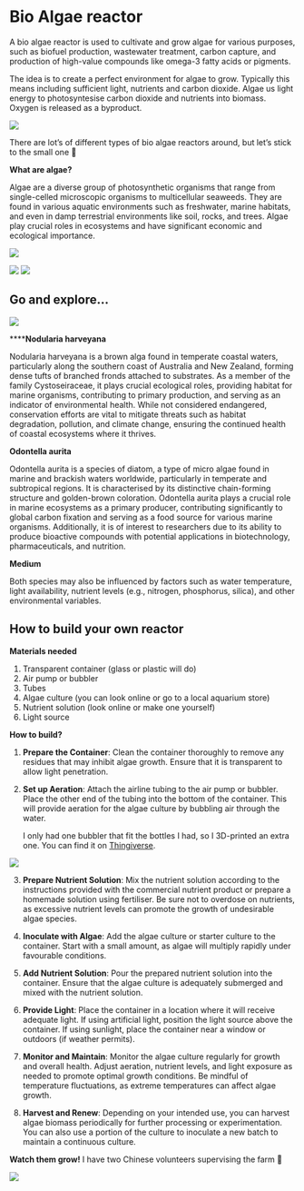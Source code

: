 # Bio Algae reactor


A bio algae reactor is used to cultivate and grow algae for various purposes, such as biofuel production, wastewater treatment, carbon capture, and production of high-value compounds like omega-3 fatty acids or pigments.

The idea is to create a perfect environment for algae to grow. Typically this means including sufficient light, nutrients and carbon dioxide. Algae us light energy to photosyntesise carbon dioxide and nutrients into biomass. Oxygen is released as a byproduct.


![](https://paper-attachments.dropboxusercontent.com/s_7933109A651DEA14832F164B9EEFAFFA32996C8C68B30A8D8387607BF18EDE86_1712567658094_Screenshot+2024-03-27+at+11.23.31.png)


There are lot’s of different types of bio algae reactors around, but let’s stick to the small one 🙂 

**What are algae?**

Algae are a diverse group of photosynthetic organisms that range from single-celled microscopic organisms to multicellular seaweeds. They are found in various aquatic environments such as freshwater, marine habitats, and even in damp terrestrial environments like soil, rocks, and trees. Algae play crucial roles in ecosystems and have significant economic and ecological importance. 


![](https://paper-attachments.dropboxusercontent.com/s_7933109A651DEA14832F164B9EEFAFFA32996C8C68B30A8D8387607BF18EDE86_1712567643368_Screenshot+2024-03-27+at+11.19.37.png)

![](https://paper-attachments.dropboxusercontent.com/s_7933109A651DEA14832F164B9EEFAFFA32996C8C68B30A8D8387607BF18EDE86_1712567775501_Screenshot+2024-03-27+at+11.24.45.png)
![](https://paper-attachments.dropboxusercontent.com/s_7933109A651DEA14832F164B9EEFAFFA32996C8C68B30A8D8387607BF18EDE86_1712567775402_Screenshot+2024-03-27+at+11.25.37.png)



## Go and explore…




![](https://paper-attachments.dropboxusercontent.com/s_7933109A651DEA14832F164B9EEFAFFA32996C8C68B30A8D8387607BF18EDE86_1712567789078_Screenshot+2024-03-27+at+11.27.41.png)


******Nodularia harveyana**

Nodularia harveyana is a brown alga found in temperate coastal waters, particularly along the southern coast of Australia and New Zealand, forming dense tufts of branched fronds attached to substrates. As a member of the family Cystoseiraceae, it plays crucial ecological roles, providing habitat for marine organisms, contributing to primary production, and serving as an indicator of environmental health. While not considered endangered, conservation efforts are vital to mitigate threats such as habitat degradation, pollution, and climate change, ensuring the continued health of coastal ecosystems where it thrives.

**Odontella aurita**

Odontella aurita is a species of diatom, a type of micro algae found in marine and brackish waters worldwide, particularly in temperate and subtropical regions. It is characterised by its distinctive chain-forming structure and golden-brown coloration. Odontella aurita plays a crucial role in marine ecosystems as a primary producer, contributing significantly to global carbon fixation and serving as a food source for various marine organisms. Additionally, it is of interest to researchers due to its ability to produce bioactive compounds with potential applications in biotechnology, pharmaceuticals, and nutrition.

**Medium**

Both species may also be influenced by factors such as water temperature, light availability, nutrient levels (e.g., nitrogen, phosphorus, silica), and other environmental variables.



## How to build your own reactor

**Materials needed**


1. Transparent container (glass or plastic will do)
2. Air pump or bubbler
3. Tubes
4. Algae culture (you can look online or go to a local aquarium store)
5. Nutrient solution (look online or make one yourself)
6. Light source


**How to build?**


1. **Prepare the Container**: Clean the container thoroughly to remove any residues that may inhibit algae growth. Ensure that it is transparent to allow light penetration.


2. **Set up Aeration**: Attach the airline tubing to the air pump or bubbler. Place the other end of the tubing into the bottom of the container. This will provide aeration for the algae culture by bubbling air through the water.


    I only had one bubbler that fit the bottles I had, so I 3D-printed an extra one. You can find it on [Thingiverse](https://www.thingiverse.com/thing:4719595).
    
![](https://paper-attachments.dropboxusercontent.com/s_7933109A651DEA14832F164B9EEFAFFA32996C8C68B30A8D8387607BF18EDE86_1713620026688_B54A412B-9263-4D85-A452-22F8AD731525_1_105_c.jpeg)



3. **Prepare Nutrient Solution**: Mix the nutrient solution according to the instructions provided with the commercial nutrient product or prepare a homemade solution using fertiliser. Be sure not to overdose on nutrients, as excessive nutrient levels can promote the growth of undesirable algae species.


4. **Inoculate with Algae**: Add the algae culture or starter culture to the container. Start with a small amount, as algae will multiply rapidly under favourable conditions.


5. **Add Nutrient Solution**: Pour the prepared nutrient solution into the container. Ensure that the algae culture is adequately submerged and mixed with the nutrient solution.


6. **Provide Light**: Place the container in a location where it will receive adequate light. If using artificial light, position the light source above the container. If using sunlight, place the container near a window or outdoors (if weather permits).


7. **Monitor and Maintain**: Monitor the algae culture regularly for growth and overall health. Adjust aeration, nutrient levels, and light exposure as needed to promote optimal growth conditions. Be mindful of temperature fluctuations, as extreme temperatures can affect algae growth.


8. **Harvest and Renew**: Depending on your intended use, you can harvest algae biomass periodically for further processing or experimentation. You can also use a portion of the culture to inoculate a new batch to maintain a continuous culture.


**Watch them grow!** I have two Chinese volunteers supervising the farm 🙂 




![](https://paper-attachments.dropboxusercontent.com/s_7933109A651DEA14832F164B9EEFAFFA32996C8C68B30A8D8387607BF18EDE86_1713619834996_BE887E91-8F87-4C6F-8CC2-E75C358C7537_4_5005_c.jpeg)


